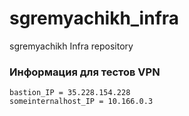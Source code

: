 # sgremyachikh_infra
sgremyachikh Infra repository

### Информация для тестов VPN
```
bastion_IP = 35.228.154.228
someinternalhost_IP = 10.166.0.3
```
